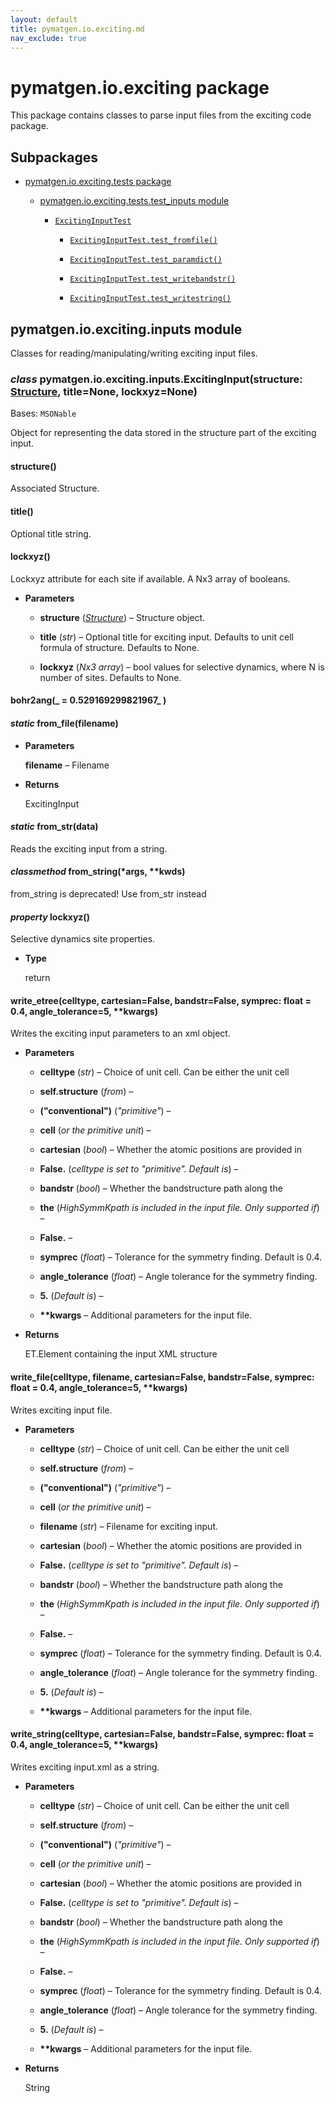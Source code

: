 ```yaml
---
layout: default
title: pymatgen.io.exciting.md
nav_exclude: true
---
```


# pymatgen.io.exciting package

This package contains classes to parse input files from the exciting
code package.

## Subpackages


* [pymatgen.io.exciting.tests package](pymatgen.io.exciting.tests.md)




    * [pymatgen.io.exciting.tests.test_inputs module](pymatgen.io.exciting.tests.md#module-pymatgen.io.exciting.tests.test_inputs)


        * [`ExcitingInputTest`](pymatgen.io.exciting.tests.md#pymatgen.io.exciting.tests.test_inputs.ExcitingInputTest)


            * [`ExcitingInputTest.test_fromfile()`](pymatgen.io.exciting.tests.md#pymatgen.io.exciting.tests.test_inputs.ExcitingInputTest.test_fromfile)


            * [`ExcitingInputTest.test_paramdict()`](pymatgen.io.exciting.tests.md#pymatgen.io.exciting.tests.test_inputs.ExcitingInputTest.test_paramdict)


            * [`ExcitingInputTest.test_writebandstr()`](pymatgen.io.exciting.tests.md#pymatgen.io.exciting.tests.test_inputs.ExcitingInputTest.test_writebandstr)


            * [`ExcitingInputTest.test_writestring()`](pymatgen.io.exciting.tests.md#pymatgen.io.exciting.tests.test_inputs.ExcitingInputTest.test_writestring)



## pymatgen.io.exciting.inputs module

Classes for reading/manipulating/writing exciting input files.


### _class_ pymatgen.io.exciting.inputs.ExcitingInput(structure: [Structure](pymatgen.core.md#pymatgen.core.structure.Structure), title=None, lockxyz=None)
Bases: `MSONable`

Object for representing the data stored in the structure part of the
exciting input.


#### structure()
Associated Structure.


#### title()
Optional title string.


#### lockxyz()
Lockxyz attribute for each site if available. A Nx3 array of
booleans.


* **Parameters**


    * **structure** ([*Structure*](pymatgen.core.md#pymatgen.core.structure.Structure)) – Structure object.


    * **title** (*str*) – Optional title for exciting input. Defaults to unit
    cell formula of structure. Defaults to None.


    * **lockxyz** (*Nx3 array*) – bool values for selective dynamics,
    where N is number of sites. Defaults to None.



#### bohr2ang(_ = 0.529169299821967_ )

#### _static_ from_file(filename)

* **Parameters**

    **filename** – Filename



* **Returns**

    ExcitingInput



#### _static_ from_str(data)
Reads the exciting input from a string.


#### _classmethod_ from_string(\*args, \*\*kwds)
from_string is deprecated!
Use from_str instead


#### _property_ lockxyz()
Selective dynamics site properties.


* **Type**

    return



#### write_etree(celltype, cartesian=False, bandstr=False, symprec: float = 0.4, angle_tolerance=5, \*\*kwargs)
Writes the exciting input parameters to an xml object.


* **Parameters**


    * **celltype** (*str*) – Choice of unit cell. Can be either the unit cell


    * **self.structure** (*from*) –


    * **(****"conventional"****)** (*"primitive"*) –


    * **cell** (*or the primitive unit*) –


    * **cartesian** (*bool*) – Whether the atomic positions are provided in


    * **False.** (*celltype is set to "primitive". Default is*) –


    * **bandstr** (*bool*) – Whether the bandstructure path along the


    * **the** (*HighSymmKpath is included in the input file. Only supported if*) –


    * **False.** –


    * **symprec** (*float*) – Tolerance for the symmetry finding. Default is 0.4.


    * **angle_tolerance** (*float*) – Angle tolerance for the symmetry finding.


    * **5.** (*Default is*) –


    * **\*\*kwargs** – Additional parameters for the input file.



* **Returns**

    ET.Element containing the input XML structure



#### write_file(celltype, filename, cartesian=False, bandstr=False, symprec: float = 0.4, angle_tolerance=5, \*\*kwargs)
Writes exciting input file.


* **Parameters**


    * **celltype** (*str*) – Choice of unit cell. Can be either the unit cell


    * **self.structure** (*from*) –


    * **(****"conventional"****)** (*"primitive"*) –


    * **cell** (*or the primitive unit*) –


    * **filename** (*str*) – Filename for exciting input.


    * **cartesian** (*bool*) – Whether the atomic positions are provided in


    * **False.** (*celltype is set to "primitive". Default is*) –


    * **bandstr** (*bool*) – Whether the bandstructure path along the


    * **the** (*HighSymmKpath is included in the input file. Only supported if*) –


    * **False.** –


    * **symprec** (*float*) – Tolerance for the symmetry finding. Default is 0.4.


    * **angle_tolerance** (*float*) – Angle tolerance for the symmetry finding.


    * **5.** (*Default is*) –


    * **\*\*kwargs** – Additional parameters for the input file.



#### write_string(celltype, cartesian=False, bandstr=False, symprec: float = 0.4, angle_tolerance=5, \*\*kwargs)
Writes exciting input.xml as a string.


* **Parameters**


    * **celltype** (*str*) – Choice of unit cell. Can be either the unit cell


    * **self.structure** (*from*) –


    * **(****"conventional"****)** (*"primitive"*) –


    * **cell** (*or the primitive unit*) –


    * **cartesian** (*bool*) – Whether the atomic positions are provided in


    * **False.** (*celltype is set to "primitive". Default is*) –


    * **bandstr** (*bool*) – Whether the bandstructure path along the


    * **the** (*HighSymmKpath is included in the input file. Only supported if*) –


    * **False.** –


    * **symprec** (*float*) – Tolerance for the symmetry finding. Default is 0.4.


    * **angle_tolerance** (*float*) – Angle tolerance for the symmetry finding.


    * **5.** (*Default is*) –


    * **\*\*kwargs** – Additional parameters for the input file.



* **Returns**

    String